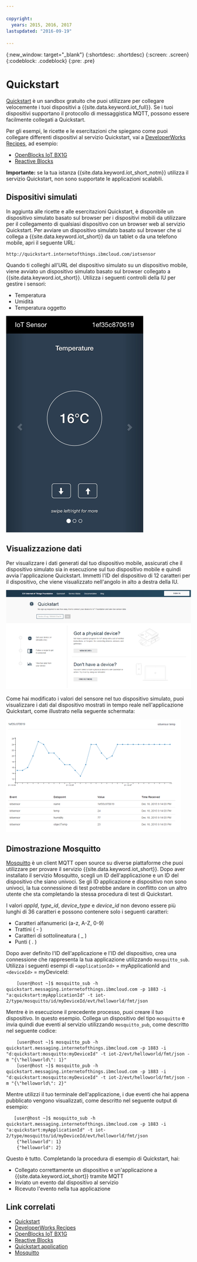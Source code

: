 ```yaml
---

copyright:
  years: 2015, 2016, 2017
lastupdated: "2016-09-19"

---
```


{:new_window: target="_blank"}
{:shortdesc: .shortdesc}
{:screen: .screen}
{:codeblock: .codeblock}
{:pre: .pre}

# Quickstart

[Quickstart](https://quickstart.internetofthings.ibmcloud.com/#/) è un sandbox gratuito che puoi utilizzare per collegare velocemente i tuoi dispositivi a {{site.data.keyword.iot_full}}. Se i tuoi dispositivi supportano il protocollo di messaggistica MQTT, possono essere facilmente collegati a Quickstart.

Per gli esempi, le ricette e le esercitazioni che spiegano come puoi collegare differenti dispositivi al servizio Quickstart, vai a [DeveloperWorks Recipes](https://developer.ibm.com/recipes/), ad esempio:

- [OpenBlocks IoT BX1G](https://developer.ibm.com/recipes/tutorials/openblocks-iot-bx1g-for-iot-foundation-quickstart/)
- [Reactive Blocks](https://developer.ibm.com/recipes/tutorials/reactive-blocks-and-java-to-iot-foundation-part-1-quickstart/)


**Importante:** se la tua istanza {{site.data.keyword.iot_short_notm}} utilizza il servizio Quickstart, non sono supportate le applicazioni scalabili.

## Dispositivi simulati

In aggiunta alle ricette e alle esercitazioni Quickstart, è disponibile un dispositivo simulato basato sul browser per i dispositivi mobili da utilizzare per il collegamento di qualsiasi dispositivo con un browser web al servizio Quickstart. Per avviare un dispositivo simulato basato sul browser che si collega a {{site.data.keyword.iot_short}} da un tablet o da una telefono mobile, apri il seguente URL:

```
http://quickstart.internetofthings.ibmcloud.com/iotsensor
```

Quando ti colleghi all'URL del dispositivo simulato su un dispositivo mobile, viene avviato un dispositivo simulato basato sul browser collegato a {{site.data.keyword.iot_short}}. Utilizza i seguenti controlli della IU per gestire i sensori:

- Temperatura
- Umidità
- Temperatura oggetto


![immagine](iotsensor.png)

## Visualizzazione dati

Per visualizzare i dati generati dal tuo dispositivo mobile, assicurati che il dispositivo simulato sia in esecuzione sul tuo dispositivo mobile e quindi avvia l'applicazione Quickstart. Immetti l'ID del dispositivo di 12 caratteri per il dispositivo, che viene visualizzato nell'angolo in alto a destra della IU.

![immagine](quickstart.png)

Come hai modificato i valori del sensore nel tuo dispositivo simulato, puoi visualizzare i dati dal dispositivo mostrati in tempo reale nell'applicazione Quickstart, come illustrato nella seguente schermata:

![immagine](iotsensor_data.png)


## Dimostrazione Mosquitto

[Mosquitto](http://mosquitto.org/) è un client MQTT open source su diverse piattaforme che puoi utilizzare per provare il servizio {{site.data.keyword.iot_short}}. Dopo aver installato il servizio Mosquitto, scegli un ID dell'applicazione e un ID del dispositivo che siano univoci. Se gli ID applicazione e dispositivo non sono univoci, la tua connessione di test potrebbe andare in conflitto con un altro utente che sta completando la stessa procedura di test di Quickstart.

I valori *appId*, *type_id*, *device_type* e *device_id* non devono essere più lunghi di 36 caratteri e possono contenere solo i seguenti caratteri:
- Caratteri alfanumerici (a-z, A-Z, 0-9)
- Trattini ( - )
- Caratteri di sottolineatura ( _ )
- Punti ( . )

Dopo aver definito l'ID dell'applicazione e l'ID del dispositivo, crea una connessione che rappresenta la tua applicazione utilizzando `mosquitto_sub`. Utilizza i seguenti esempi di `<applicationId>` = myApplicationId and `<deviceId>` = myDeviceId:
```
    [user@host ~]$ mosquitto_sub -h quickstart.messaging.internetofthings.ibmcloud.com -p 1883 -i "a:quickstart:myApplicationId" -t iot-2/type/mosquitto/id/myDeviceId/evt/helloworld/fmt/json

```

Mentre è in esecuzione il precedente processo, puoi creare il tuo dispositivo. In questo esempio. Collega un dispositivo del tipo `mosquitto` e invia quindi due eventi al servizio utilizzando `mosquitto_pub`, come descritto nel seguente codice:

```
    [user@host ~]$ mosquitto_pub -h quickstart.messaging.internetofthings.ibmcloud.com -p 1883 -i "d:quickstart:mosquitto:myDeviceId" -t iot-2/evt/helloworld/fmt/json -m "{\"helloworld\": 1}"
    [user@host ~]$ mosquitto_pub -h quickstart.messaging.internetofthings.ibmcloud.com -p 1883 -i "d:quickstart:mosquitto:myDeviceId" -t iot-2/evt/helloworld/fmt/json -m "{\"helloworld\": 2}"
```
Mentre utilizzi il tuo terminale dell'applicazione, i due eventi che hai appena pubblicato vengono visualizzati, come descritto nel seguente output di esempio:

```
   [user@host ~]$ mosquitto_sub -h quickstart.messaging.internetofthings.ibmcloud.com -p 1883 -i "a:quickstart:myApplicationId" -t iot-2/type/mosquitto/id/myDeviceId/evt/helloworld/fmt/json
    {"helloworld": 1}
    {"helloworld": 2}
```

Questo è tutto. Completando la procedura di esempio di Quickstart, hai:
- Collegato correttamente un dispositivo e un'applicazione a {{site.data.keyword.iot_short}} tramite MQTT
- Inviato un evento dal dispositivo al servizio
- Ricevuto l'evento nella tua applicazione


## Link correlati

- [Quickstart](https://quickstart.internetofthings.ibmcloud.com)
- [DeveloperWorks Recipes](https://developer.ibm.com/recipes)
- [OpenBlocks IoT BX1G](https://developer.ibm.com/recipes/tutorials/openblocks-iot-bx1g-for-iot-foundation-quickstart/)
- [Reactive Blocks](https://developer.ibm.com/recipes/tutorials/reactive-blocks-and-java-to-iot-foundation-part-1-quickstart/)
- [Quickstart application](http://quickstart.internetofthings.ibmcloud.com)
- [Mosquitto](http://mosquitto.org/)
